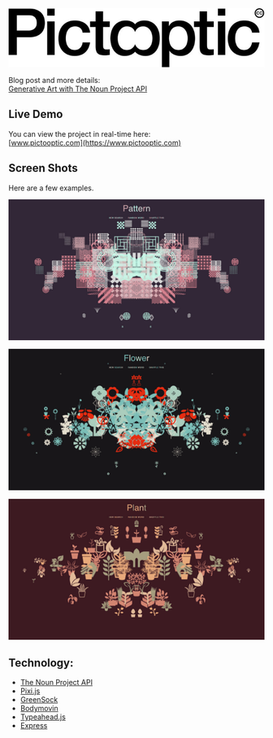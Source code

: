 ![Pictooptic logo](graphicDev/graphic/siteImages/logo.jpg)
<!-- Generative artwork using node/browser and The Noun Project API.   -->
Blog post and more details:  
[Generative Art with The Noun Project API](http://www.philipbell.org)  

## Live Demo  
You can view the project in real-time here:  
[www.pictooptic.com](https://www.pictooptic.com)  

## Screen Shots
Here are a few examples.  

![pattern](graphicDev/graphic/siteImages/pattern.jpg)

![pattern](graphicDev/graphic/siteImages/flower.jpg)

![pattern](graphicDev/graphic/siteImages/plant.jpg)
## Technology:
- [The Noun Project API](http://api.thenounproject.com/)  
- [Pixi.js](https://www.pixijs.com/)  
- [GreenSock](https://greensock.com/)  
- [Bodymovin](https://github.com/bodymovin/bodymovin)  
- [Typeahead.js](https://twitter.github.io/typeahead.js/)  
- [Express](https://expressjs.com/)  

